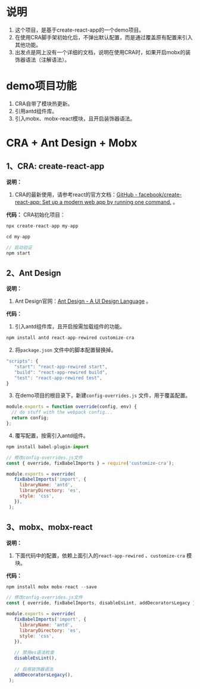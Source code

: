 # 说明
1. 这个项目，是基于create-react-app的一个demo项目。 
2. 在使用CRA脚手架初始化后，不弹出默认配置，而是通过覆盖原有配置来引入其他功能。
3. 出发点是网上没有一个详细的文档，说明在使用CRA时，如果开启mobx的装饰器语法（注解语法）。

# demo项目功能
1. CRA自带了模块热更新。
2. 引用antd组件库。
3. 引入mobx、mobx-react模块，且开启装饰器语法。

# CRA + Ant Design + Mobx
## 1、CRA: create-react-app

**说明：** 
1. CRA的最新使用，请参考react的官方文档：[GitHub - facebook/create-react-app: Set up a modern web app by running one command.](https://github.com/facebook/create-react-app) 。

**代码：**
CRA初始化项目：
``` js
npx create-react-app my-app

cd my-app

// 启动验证
npm start  
```

## 2、Ant Design

**说明：**
1. Ant Design官网：[Ant Design - A UI Design Language](https://ant.design/docs/react/use-with-create-react-app-cn) 。

**代码：**
1. 引入antd组件库，且开启按需加载组件的功能。
``` js
npm install antd react-app-rewired customize-cra 
```

2. 将`package.json` 文件中的脚本配置替换掉。
``` js
"scripts": {
   "start": "react-app-rewired start",
   "build": "react-app-rewired build",
   "test": "react-app-rewired test",
}
```

3. 在demo项目的根目录下，新建`config-overrides.js` 文件，用于覆盖配置。
``` js
module.exports = function override(config, env) {
  // do stuff with the webpack config...
  return config;
};
```

4. 覆写配置，按需引入antd组件。
``` js
npm install babel-plugin-import

// 修改config-overrides.js文件
const { override, fixBabelImports } = require('customize-cra');

module.exports = override(
   fixBabelImports('import', {
     libraryName: 'antd',
     libraryDirectory: 'es',
     style: 'css',
   }),
 );
```

## 3、mobx、mobx-react

**说明：**
1. 下面代码中的配置，依赖上面引入的`react-app-rewired` 、`customize-cra` 模块。 

**代码：**
``` js
npm install mobx mobx-react --save

// 修改config-overrides.js文件
const { override, fixBabelImports, disableEsLint, addDecoratorsLegacy } = require('customize-cra');

module.exports = override(
   fixBabelImports('import', {
     libraryName: 'antd',
     libraryDirectory: 'es',
     style: 'css',
   }),
   
   // 禁用es语法检查
   disableEsLint(),
  
   // 启用装饰器语法
   addDecoratorsLegacy(),
 );
```
